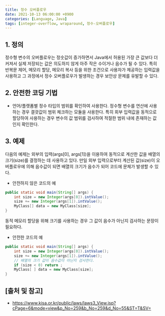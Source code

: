 ```yaml
---
title: 정수 오버플로우
date: 2021-10-13 06:00:00 +0900
categories: [Language, Java]
tags: [integer-overflow, wraparound, 정수-오버플로우]
---
```


## 1. 정의
정수형 변수의 오버플로우는 정숫값이 증가하면서 Java에서 허용된 가장 큰 값보다 더 커져서 실제 저장되는 값은 의도하지 않게 아주 작은 수이거나 음수가 될 수 있다. 특히 반복문 제어, 메모리 할당, 메모리 복사 등을 위한 조건으로 사용자가 제공하는 입력값을 사용하고 그 과정에서 정수 오버플로우가 발생하는 경우 보안상 문제를 유발할 수 있다.

## 2. 안전한 코딩 기법

* 언어/플랫폼별 정수 타입의 범위를 확인하여 사용한다. 정수형 변수를 연산에 사용하는 경우 결괏값이 범위 체크하는 모듈을 사용한다. 특히 회부 입력값을 동적으로 할당하여 사용하는 경우 변수의 값 범위를 검사하여 적절한 범위 내에 존재하는 값인지 확인한다.

## 3. 예제
다음의 예제는 외부의 입력(args[0], args[1])을 이용하여 동적으로 계산한 값을 배열의 크기(size)를 결정하는 데 사용하고 있다. 만일 외부 입력으로부터 계산된 값(size)이 오버플로우에 의해 음수값이 되면 배열의 크기가 음수가 되어 코드에 문체가 발생할 수 있다.

* 안전하지 않은 코드의 예

```java
public static void main(String[] args) {
    int size = new Integer(args[0]).intValue();
    size += new Integer(args[1]).intValue();
    MyClass[] data = new MyClass[size];
}
```

동적 메모리 할당을 위해 크기를 사용하는 경우 그 값이 음수가 아닌지 검사하는 문장이 필요하다.

* 안전한 코드의 예

```java
public static void main(String[] args) {
    int size = new Integer(args[0]).intValue();
    size += new Integer(args[1]).intValue();
    // 배열의 크기 값이 음수값이 아닌지 검사한다.
    if (size < 0) return ;
    MyClass[ ] data = new MyClass[size];
}
```

## [출처 및 참고]
* <https://www.kisa.or.kr/public/laws/laws3_View.jsp?cPage=6&mode=view&p_No=259&b_No=259&d_No=55&ST=T&SV=>
